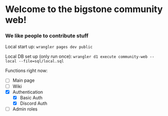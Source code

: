 # Welcome to the bigstone community web!

### We like people to contribute stuff

Local start up:
`wrangler pages dev public`

Local DB set up (only run once):
`wrangler d1 execute community-web --local --file=sql/local.sql`

Functions right now:

- [ ] Main page
- [ ] Wiki
- [x] Authentication
  - [x] Basic Auth
  - [x] Discord Auth
- [ ] Admin roles
